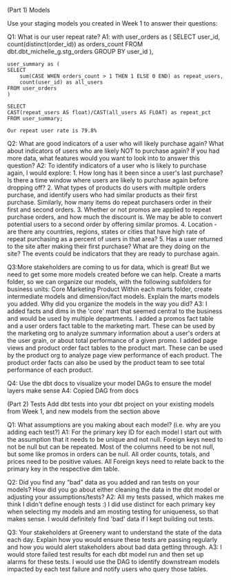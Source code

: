 (Part 1) Models 

Use your staging models you created in Week 1 to answer their questions:

Q1: What is our user repeat rate?
A1: 
    with user_orders as (
    SELECT user_id,
            count(distinct(order_id)) as orders_count
    FROM dbt.dbt_michelle_g.stg_orders
    GROUP BY user_id
    ),

    user_summary as (
    SELECT 
        sum(CASE WHEN orders_count > 1 THEN 1 ELSE 0 END) as repeat_users,
        count(user_id) as all_users
    FROM user_orders
    )
    
    SELECT 
    CAST(repeat_users AS float)/CAST(all_users AS FLOAT) as repeat_pct
    FROM user_summary;

    Our repeat user rate is 79.8%

Q2: What are good indicators of a user who will likely purchase again? What about indicators of users who are likely NOT to purchase again? If you had more data, what features would you want to look into to answer this question?
A2: To identify indicators of a user who is likely to purchase again, I would explore:
    1. How long has it been since a user's last purchase? Is there a time window where users are likely to purchase again before dropping off?
    2. What types of products do users with multiple orders purchase, and identify users who had similar products as their first purchase. Similarly, how many items do repeat purchasers order in their first and second orders.
    3. Whether or not promos are applied to repeat purchase orders, and how much the discount is. We may be able to convert potential users to a second order by offering similar promos.
    4. Location - are there any countries, regions, states or cities that have high rate of repeat purchasing as a percent of users in that area?
    5. Has a user returned to the site after making their first purchase? What are they doing on the site? The events could be indicators that they are ready to purchase again.

Q3:More stakeholders are coming to us for data, which is great! But we need to get some more models created before we can help. Create a marts folder, so we can organize our models, with the following subfolders for business units:
Core
Marketing
Product
Within each marts folder, create intermediate models and dimension/fact models.
Explain the marts models you added. Why did you organize the models in the way you did?
A3: I added facts and dims in the 'core' mart that seemed central to the business and would be used by multiple departments.
I added a promos fact table and a user orders fact table to the marketing mart. These can be used by the marketing org to analyze summary information about a user's orders at the user grain, or about total performance of a given promo. 
I added page views and product order fact tables to the product mart. These can be used by the product org to analyze page view performance of each product. The product order facts can also be used by the product team to see total performance of each product.

Q4: Use the dbt docs to visualize your model DAGs to ensure the model layers make sense
A4: Copied DAG from docs

(Part 2) Tests 
Add dbt tests into your dbt project on your existing models from Week 1, and new models from the section above

Q1: What assumptions are you making about each model? (i.e. why are you adding each test?)
A1: For the primary key ID for each model I start out with the assumption that it needs to be unique and not null. Foreign keys need to not be null but can be repeated. Most of the columns need to be not null, but some like promos in orders can be null. All order counts, totals, and prices need to be positive values. All Foreign keys need to relate back to the primary key in the respective dim table.

Q2: Did you find any “bad” data as you added and ran tests on your models? How did you go about either cleaning the data in the dbt model or adjusting your assumptions/tests?
A2: All my tests passed, which makes me think I didn't define enough tests :)  I did use distinct for each primary key when selecting my models and am mosting testing for uniqueness, so that makes sense. I would definitely find 'bad' data if I kept building out tests.

Q3: Your stakeholders at Greenery want to understand the state of the data each day. Explain how you would ensure these tests are passing regularly and how you would alert stakeholders about bad data getting through.
A3: I would store failed test results for each dbt model run and then set up alarms for these tests. I would use the DAG to identify downstream models impacted by each test failure and notify users who query those tables.